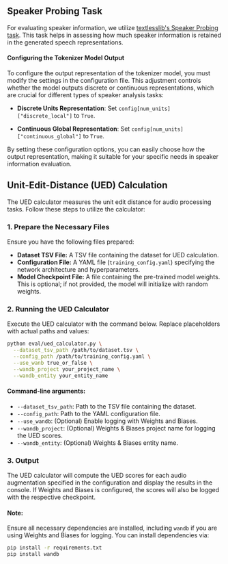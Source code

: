 ## Speaker Probing Task

For evaluating speaker information, we utilize [textlesslib's Speaker Probing task](https://github.com/facebookresearch/textlesslib/tree/main/examples/speaker_probing). This task helps in assessing how much speaker information is retained in the generated speech representations.

#### Configuring the Tokenizer Model Output

To configure the output representation of the tokenizer model, you must modify the settings in the configuration file. This adjustment controls whether the model outputs discrete or continuous representations, which are crucial for different types of speaker analysis tasks:

- **Discrete Units Representation**: Set `config[num_units]["discrete_local"]` to `True`. 

- **Continuous Global Representation**: Set `config[num_units]["continuous_global"]` to `True`.

By setting these configuration options, you can easily choose how the output representation, making it suitable for your specific needs in speaker information evaluation.

## Unit-Edit-Distance (UED) Calculation

The UED calculator measures the unit edit distance for audio processing tasks. Follow these steps to utilize the calculator:

### 1. Prepare the Necessary Files
Ensure you have the following files prepared:

- **Dataset TSV File:** A TSV file containing the dataset for UED calculation.
- **Configuration File:** A YAML file (`training_config.yaml`) specifying the network architecture and hyperparameters.
- **Model Checkpoint File:** A file containing the pre-trained model weights. This is optional; if not provided, the model will initialize with random weights.

### 2. Running the UED Calculator

Execute the UED calculator with the command below. Replace placeholders with actual paths and values:

```bash
python eval/ued_calculator.py \
  --dataset_tsv_path /path/to/dataset.tsv \
  --config_path /path/to/training_config.yaml \
  --use_wanb true_or_false \
  --wandb_project your_project_name \
  --wandb_entity your_entity_name
```

#### Command-line arguments:
- `--dataset_tsv_path`: Path to the TSV file containing the dataset.
- `--config_path`: Path to the YAML configuration file.
- `--use_wandb`: (Optional) Enable logging with Weights and Biases.
- `--wandb_project`: (Optional) Weights & Biases project name for logging the UED scores.
- `--wandb_entity`: (Optional) Weights & Biases entity name.

### 3. Output

The UED calculator will compute the UED scores for each audio augmentation specified in the configuration and display the results in the console. If Weights and Biases is configured, the scores will also be logged with the respective checkpoint.

#### Note:
Ensure all necessary dependencies are installed, including `wandb` if you are using Weights and Biases for logging. You can install dependencies via:

```bash
pip install -r requirements.txt
pip install wandb
```
